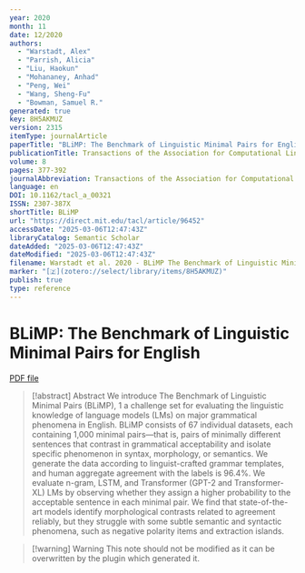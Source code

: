 ```yaml
---
year: 2020
month: 11
date: 12/2020
authors:
  - "Warstadt, Alex"
  - "Parrish, Alicia"
  - "Liu, Haokun"
  - "Mohananey, Anhad"
  - "Peng, Wei"
  - "Wang, Sheng-Fu"
  - "Bowman, Samuel R."
generated: true
key: 8H5AKMUZ
version: 2315
itemType: journalArticle
paperTitle: "BLiMP: The Benchmark of Linguistic Minimal Pairs for English"
publicationTitle: Transactions of the Association for Computational Linguistics
volume: 8
pages: 377-392
journalAbbreviation: Transactions of the Association for Computational Linguistics
language: en
DOI: 10.1162/tacl_a_00321
ISSN: 2307-387X
shortTitle: BLiMP
url: "https://direct.mit.edu/tacl/article/96452"
accessDate: "2025-03-06T12:47:43Z"
libraryCatalog: Semantic Scholar
dateAdded: "2025-03-06T12:47:43Z"
dateModified: "2025-03-06T12:47:43Z"
filename: Warstadt et al. 2020 - BLiMP The Benchmark of Linguistic Minimal Pairs for English.pdf
marker: "[🇿](zotero://select/library/items/8H5AKMUZ)"
publish: true
type: reference
---
```

# BLiMP: The Benchmark of Linguistic Minimal Pairs for English

[PDF file](/Papers/PDFs/Warstadt%20et%20al.%202020%20-%20BLiMP%20The%20Benchmark%20of%20Linguistic%20Minimal%20Pairs%20for%20English.pdf)

> [!abstract] Abstract
> We introduce The Benchmark of Linguistic Minimal Pairs (BLiMP),
>               1
>               a challenge set for evaluating the linguistic knowledge of language models (LMs) on major grammatical phenomena in English. BLiMP consists of 67 individual datasets, each containing 1,000 minimal pairs—that is, pairs of minimally different sentences that contrast in grammatical acceptability and isolate specific phenomenon in syntax, morphology, or semantics. We generate the data according to linguist-crafted grammar templates, and human aggregate agreement with the labels is 96.4%. We evaluate n-gram, LSTM, and Transformer (GPT-2 and Transformer-XL) LMs by observing whether they assign a higher probability to the acceptable sentence in each minimal pair. We find that state-of-the-art models identify morphological contrasts related to agreement reliably, but they struggle with some subtle semantic and syntactic phenomena, such as negative polarity items and extraction islands.

>[!warning] Warning
> This note should not be modified as it can be overwritten by the plugin which generated it.

